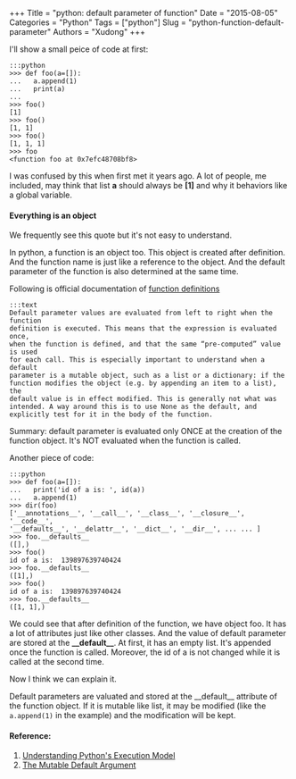 +++
Title = "python: default parameter of function"
Date = "2015-08-05"
Categories = "Python"
Tags = ["python"]
Slug = "python-function-default-parameter"
Authors = "Xudong"
+++

I'll show a small peice of code at first:

    :::python
    >>> def foo(a=[]):
    ...   a.append(1)
    ...   print(a)
    ...
    >>> foo()
    [1]
    >>> foo()
    [1, 1]
    >>> foo()
    [1, 1, 1]
    >>> foo
    <function foo at 0x7efc48708bf8>

I was confused by this when first met it years ago. A lot of people, me
included, may think that list **a** should always be **[1]** and why it behaviors like a
global variable.

#### Everything is an object

We frequently see this quote but it's not easy to understand.

In python, a function is an object too. This object is created after definition.
And the function name is just like a reference to the object. And the default
parameter of the function is also determined at the same time.

Following is official documentation of [function
definitions](https://docs.python.org/3.5/reference/compound_stmts.html#function-definitions)

    :::text
    Default parameter values are evaluated from left to right when the function
    definition is executed. This means that the expression is evaluated once,
    when the function is defined, and that the same “pre-computed” value is used
    for each call. This is especially important to understand when a default
    parameter is a mutable object, such as a list or a dictionary: if the
    function modifies the object (e.g. by appending an item to a list), the
    default value is in effect modified. This is generally not what was
    intended. A way around this is to use None as the default, and
    explicitly test for it in the body of the function.

Summary: default parameter is evaluated only ONCE at the creation of the
function object. It's NOT evaluated when the function is called.

Another piece of code:

    :::python
    >>> def foo(a=[]):
    ...   print('id of a is: ', id(a))
    ...   a.append(1)
    >>> dir(foo)
    ['__annotations__', '__call__', '__class__', '__closure__', '__code__',
    '__defaults__', '__delattr__', '__dict__', '__dir__', ... ... ]
    >>> foo.__defaults__
    ([],)
    >>> foo()
    id of a is:  139897639740424
    >>> foo.__defaults__
    ([1],)
    >>> foo()
    id of a is:  139897639740424
    >>> foo.__defaults__
    ([1, 1],)

We could see that after definition of the function, we have object foo. It has a
lot of attributes just like other classes. And the value of default parameter
are stored at the **\_\_default\_\_**. At first, it has an empty list. It's appended
once the function is called. Moreover, the id of a is not changed while it is
called at the second time.

Now I think we can explain it.

Default parameters are valuated and stored at the \_\_default\_\_ attribute of the
function object. If it is mutable like list, it may be modified (like the
`a.append(1)` in the example) and the modification will be kept.


#### Reference:

1. [Understanding Python's Execution Model](http://www.jeffknupp.com/blog/2013/02/14/drastically-improve-your-python-understanding-pythons-execution-model)
2. [The Mutable Default Argument](http://stackoverflow.com/questions/1132941/least-astonishment-in-python-the-mutable-default-argument)
